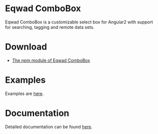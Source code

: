 Eqwad ComboBox
=============
Eqwad ComboBox is a customizable select box for Angular2 with support for searching, tagging and remote data sets.

# Download
* [The npm module of Eqwad ComboBox](https://www.npmjs.org/package/eqwad-combo-box)

# Examples
Examples are [here](https://eqwad-combo-box-demo.herokuapp.com/).

# Documentation
Detailed documentation can be found [here](https://github.com/eakoryakin/eqwad-combo-box/wiki).
